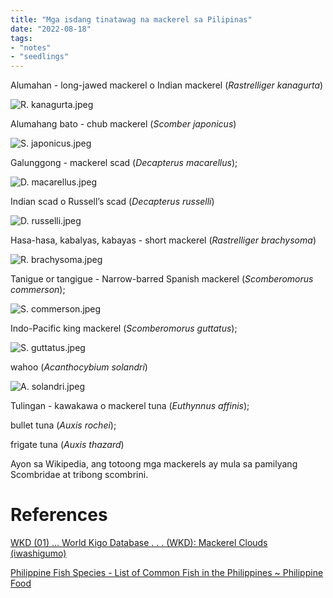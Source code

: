```yaml
---
title: "Mga isdang tinatawag na mackerel sa Pilipinas"
date: "2022-08-18"
tags:
- "notes"
- "seedlings"
---
```


Alumahan - long-jawed mackerel o Indian mackerel (*Rastrelliger kanagurta*)

![R. kanagurta.jpeg](https://res.craft.do/user/full/63534923-d6b9-bddc-93d1-c854ccf112a8/doc/B6BD348F-4CCA-4277-806B-77A190E9A50C/3D9FE243-2143-42EB-AB09-580AFFFA811E_2/R.%20kanagurta.jpeg)

Alumahang bato - chub mackerel (*Scomber japonicus*)

![S. japonicus.jpeg](https://res.craft.do/user/full/63534923-d6b9-bddc-93d1-c854ccf112a8/doc/B6BD348F-4CCA-4277-806B-77A190E9A50C/CDF11933-BA30-4D19-9781-3F7F33584C72_2/S.%20japonicus.jpeg)

Galunggong - mackerel scad (*Decapterus macarellus*);

![D. macarellus.jpeg](https://res.craft.do/user/full/63534923-d6b9-bddc-93d1-c854ccf112a8/doc/B6BD348F-4CCA-4277-806B-77A190E9A50C/3F22B5B5-0F1A-4C90-B019-070F62ACD79E_2/D.%20macarellus.jpeg)

Indian scad o Russell’s scad (*Decapterus russelli*)

![D. russelli.jpeg](https://res.craft.do/user/full/63534923-d6b9-bddc-93d1-c854ccf112a8/doc/B6BD348F-4CCA-4277-806B-77A190E9A50C/311AF90F-B30C-461C-82F1-76B76D3355B7_2/D.%20russelli.jpeg)

Hasa-hasa, kabalyas, kabayas - short mackerel (*Rastrelliger brachysoma*)

![R. brachysoma.jpeg](https://res.craft.do/user/full/63534923-d6b9-bddc-93d1-c854ccf112a8/doc/B6BD348F-4CCA-4277-806B-77A190E9A50C/DB4F5E71-80CF-4904-9573-3E58DECA9975_2/R.%20brachysoma.jpeg)

Tanigue or tangigue - Narrow-barred Spanish mackerel (*Scomberomorus commerson*);

![S. commerson.jpeg](https://res.craft.do/user/full/63534923-d6b9-bddc-93d1-c854ccf112a8/doc/B6BD348F-4CCA-4277-806B-77A190E9A50C/90207CAF-D144-422A-A433-9754D71B74FF_2/S.%20commerson.jpeg)

Indo-Pacific king mackerel (*Scomberomorus guttatus*);

![S. guttatus.jpeg](https://res.craft.do/user/full/63534923-d6b9-bddc-93d1-c854ccf112a8/doc/B6BD348F-4CCA-4277-806B-77A190E9A50C/97F7BA53-770D-4F91-A20B-26CBDA84AA0D_2/S.%20guttatus.jpeg)

wahoo (*Acanthocybium solandri*)

![A. solandri.jpeg](https://res.craft.do/user/full/63534923-d6b9-bddc-93d1-c854ccf112a8/doc/B6BD348F-4CCA-4277-806B-77A190E9A50C/18FDEBFE-68F6-4142-819E-26E037578504_2/A.%20solandri.jpeg)

Tulingan - kawakawa o mackerel tuna (*Euthynnus affinis*);

bullet tuna (*Auxis rochei*);

frigate tuna (*Auxis thazard*)

Ayon sa Wikipedia, ang totoong mga mackerels ay mula sa pamilyang Scombridae at tribong scombrini.

# References

[WKD (01) ... World Kigo Database . . . (WKD): Mackerel Clouds (iwashigumo)](https://worldkigodatabase.blogspot.com/2006/01/mackerel-clouds-iwashigumo.html)

[Philippine Fish Species - List of Common Fish in the Philippines ~ Philippine Food](http://philfoodie.blogspot.com/2011/05/philippine-fish.html)

